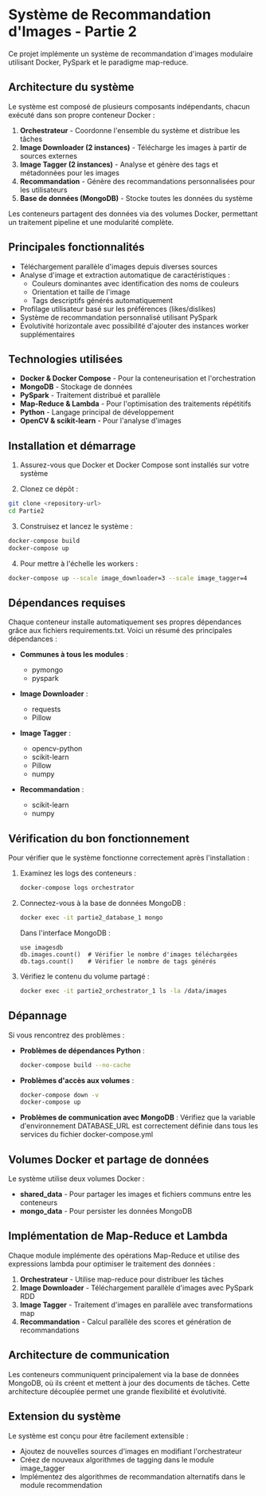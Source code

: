 # Système de Recommandation d'Images - Partie 2

Ce projet implémente un système de recommandation d'images modulaire utilisant Docker, PySpark et le paradigme map-reduce.

## Architecture du système

Le système est composé de plusieurs composants indépendants, chacun exécuté dans son propre conteneur Docker :

1. **Orchestrateur** - Coordonne l'ensemble du système et distribue les tâches
2. **Image Downloader (2 instances)** - Télécharge les images à partir de sources externes
3. **Image Tagger (2 instances)** - Analyse et génère des tags et métadonnées pour les images
4. **Recommandation** - Génère des recommandations personnalisées pour les utilisateurs
5. **Base de données (MongoDB)** - Stocke toutes les données du système

Les conteneurs partagent des données via des volumes Docker, permettant un traitement pipeline et une modularité complète.

## Principales fonctionnalités

- Téléchargement parallèle d'images depuis diverses sources
- Analyse d'image et extraction automatique de caractéristiques :
  - Couleurs dominantes avec identification des noms de couleurs
  - Orientation et taille de l'image
  - Tags descriptifs générés automatiquement
- Profilage utilisateur basé sur les préférences (likes/dislikes)
- Système de recommandation personnalisé utilisant PySpark
- Évolutivité horizontale avec possibilité d'ajouter des instances worker supplémentaires

## Technologies utilisées

- **Docker & Docker Compose** - Pour la conteneurisation et l'orchestration
- **MongoDB** - Stockage de données
- **PySpark** - Traitement distribué et parallèle
- **Map-Reduce & Lambda** - Pour l'optimisation des traitements répétitifs
- **Python** - Langage principal de développement
- **OpenCV & scikit-learn** - Pour l'analyse d'images

## Installation et démarrage

1. Assurez-vous que Docker et Docker Compose sont installés sur votre système

2. Clonez ce dépôt :
```bash
git clone <repository-url>
cd Partie2
```

3. Construisez et lancez le système :
```bash
docker-compose build
docker-compose up
```

4. Pour mettre à l'échelle les workers :
```bash
docker-compose up --scale image_downloader=3 --scale image_tagger=4
```

## Dépendances requises

Chaque conteneur installe automatiquement ses propres dépendances grâce aux fichiers requirements.txt. Voici un résumé des principales dépendances :

- **Communes à tous les modules** :
  - pymongo
  - pyspark

- **Image Downloader** :
  - requests
  - Pillow

- **Image Tagger** :
  - opencv-python
  - scikit-learn
  - Pillow
  - numpy

- **Recommandation** :
  - scikit-learn
  - numpy

## Vérification du bon fonctionnement

Pour vérifier que le système fonctionne correctement après l'installation :

1. Examinez les logs des conteneurs :
   ```bash
   docker-compose logs orchestrator
   ```

2. Connectez-vous à la base de données MongoDB :
   ```bash
   docker exec -it partie2_database_1 mongo
   ```
   
   Dans l'interface MongoDB :
   ```
   use imagesdb
   db.images.count()  # Vérifier le nombre d'images téléchargées
   db.tags.count()    # Vérifier le nombre de tags générés
   ```

3. Vérifiez le contenu du volume partagé :
   ```bash
   docker exec -it partie2_orchestrator_1 ls -la /data/images
   ```

## Dépannage

Si vous rencontrez des problèmes :

- **Problèmes de dépendances Python** :
  ```bash
  docker-compose build --no-cache
  ```

- **Problèmes d'accès aux volumes** :
  ```bash
  docker-compose down -v
  docker-compose up
  ```

- **Problèmes de communication avec MongoDB** :
  Vérifiez que la variable d'environnement DATABASE_URL est correctement définie
  dans tous les services du fichier docker-compose.yml

## Volumes Docker et partage de données

Le système utilise deux volumes Docker :
- **shared_data** - Pour partager les images et fichiers communs entre les conteneurs
- **mongo_data** - Pour persister les données MongoDB

## Implémentation de Map-Reduce et Lambda

Chaque module implémente des opérations Map-Reduce et utilise des expressions lambda pour optimiser le traitement des données :

1. **Orchestrateur** - Utilise map-reduce pour distribuer les tâches
2. **Image Downloader** - Téléchargement parallèle d'images avec PySpark RDD
3. **Image Tagger** - Traitement d'images en parallèle avec transformations map
4. **Recommandation** - Calcul parallèle des scores et génération de recommandations

## Architecture de communication

Les conteneurs communiquent principalement via la base de données MongoDB, où ils créent et mettent à jour des documents de tâches. Cette architecture découplée permet une grande flexibilité et évolutivité.

## Extension du système

Le système est conçu pour être facilement extensible :
- Ajoutez de nouvelles sources d'images en modifiant l'orchestrateur
- Créez de nouveaux algorithmes de tagging dans le module image_tagger
- Implémentez des algorithmes de recommandation alternatifs dans le module recommendation
